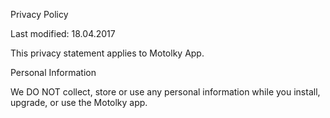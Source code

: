 Privacy Policy

Last modified: 18.04.2017 

This privacy statement applies to Motolky App.

Personal Information 

We DO NOT collect, store or use any personal information while you install, upgrade, or use the Motolky app.
